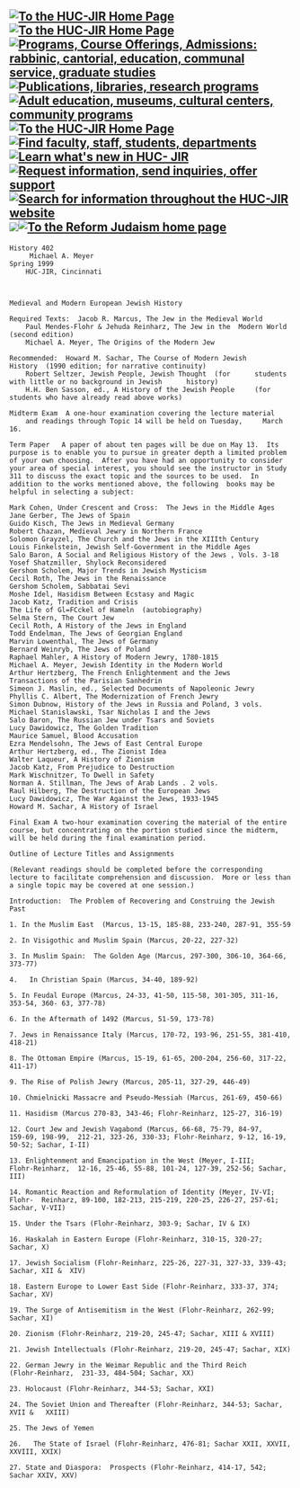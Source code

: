 [![To the HUC-JIR Home Page](http://huc.edu/gifs/nav.1a.gif)  
](http://huc.edu)[![To the HUC-JIR Home
Page](http://huc.edu/gifs/nav.2a.gif)](http://huc.edu)[![Programs, Course
Offerings, Admissions: rabbinic, cantorial, education, communal service,
graduate
studies](http://huc.edu/gifs/nav.2b.gif)](http://huc.edu/academics.html)[![Publications,
libraries, research
programs](http://huc.edu/gifs/nav.2c.gif)](http://huc.edu/resources.html)[![Adult
education, museums, cultural centers, community
programs](http://huc.edu/gifs/nav.2d.gif)](http://huc.edu/outreach.html)[![To
the HUC-JIR Home Page](http://huc.edu/gifs/nav.2e.gif)](http://huc.edu)[![Find
faculty, staff, students,
departments](http://huc.edu/gifs/nav.2f.gif)](http://huc.edu/direct/)[![Learn
what's new in HUC-
JIR](http://huc.edu/gifs/nav.2g.gif)](http://huc.edu/news/)[![Request
information, send inquiries, offer
support](http://huc.edu/gifs/nav.2h.gif)](http://huc.edu/feedback.html)[![Search
for information throughout the HUC-JIR
website](http://huc.edu/gifs/nav.2i.gif)](http://huc.edu/psrch.html)  
![](http://huc.edu/gifs/nav.3a.gif)[![To the Reform Judaism home
page](http://huc.edu/gifs/nav.3b.gif)](http://rj.org)  
---  
      
    
    History 402                                                           
         Michael A. Meyer
    Spring 1999                                                           
        HUC-JIR, Cincinnati
          
           
    
    Medieval and Modern European Jewish History
    
    Required Texts:  Jacob R. Marcus, The Jew in the Medieval World
        Paul Mendes-Flohr & Jehuda Reinharz, The Jew in the  Modern World 
    (second edition)
        Michael A. Meyer, The Origins of the Modern Jew
    
    Recommended:  Howard M. Sachar, The Course of Modern Jewish     
    History  (1990 edition; for narrative continuity)
        Robert Seltzer, Jewish People, Jewish Thought  (for      students
    with little or no background in Jewish      history)
        H.H. Ben Sasson, ed., A History of the Jewish People     (for
    students who have already read above works) 
    
    Midterm Exam  A one-hour examination covering the lecture material
        and readings through Topic 14 will be held on Tuesday,     March
    16.
    
    Term Paper   A paper of about ten pages will be due on May 13.  Its
    purpose is to enable you to pursue in greater depth a limited problem
    of your own choosing.  After you have had an opportunity to consider
    your area of special interest, you should see the instructor in Study
    311 to discuss the exact topic and the sources to be used.  In
    addition to the works mentioned above, the following  books may be
    helpful in selecting a subject:
    
    Mark Cohen, Under Crescent and Cross:  The Jews in the Middle Ages
    Jane Gerber, The Jews of Spain
    Guido Kisch, The Jews in Medieval Germany
    Robert Chazan, Medieval Jewry in Northern France
    Solomon Grayzel, The Church and the Jews in the XIIIth Century
    Louis Finkelstein, Jewish Self-Government in the Middle Ages
    Salo Baron, A Social and Religious History of the Jews , Vols. 3-18
    Yosef Shatzmiller, Shylock Reconsidered
    Gershom Scholem, Major Trends in Jewish Mysticism
    Cecil Roth, The Jews in the Renaissance
    Gershom Scholem, Sabbatai Sevi
    Moshe Idel, Hasidism Between Ecstasy and Magic
    Jacob Katz, Tradition and Crisis
    The Life of Gl=FCckel of Hameln  (autobiography)
    Selma Stern, The Court Jew
    Cecil Roth, A History of the Jews in England
    Todd Endelman, The Jews of Georgian England
    Marvin Lowenthal, The Jews of Germany
    Bernard Weinryb, The Jews of Poland
    Raphael Mahler, A History of Modern Jewry, 1780-1815
    Michael A. Meyer, Jewish Identity in the Modern World
    Arthur Hertzberg, The French Enlightenment and the Jews
    Transactions of the Parisian Sanhedrin
    Simeon J. Maslin, ed., Selected Documents of Napoleonic Jewry
    Phyllis C. Albert, The Modernization of French Jewry
    Simon Dubnow, History of the Jews in Russia and Poland, 3 vols.
    Michael Stanislawski, Tsar Nicholas I and the Jews
    Salo Baron, The Russian Jew under Tsars and Soviets
    Lucy Dawidowicz, The Golden Tradition
    Maurice Samuel, Blood Accusation
    Ezra Mendelsohn, The Jews of East Central Europe
    Arthur Hertzberg, ed., The Zionist Idea
    Walter Laqueur, A History of Zionism
    Jacob Katz, From Prejudice to Destruction
    Mark Wischnitzer, To Dwell in Safety
    Norman A. Stillman, The Jews of Arab Lands . 2 vols.
    Raul Hilberg, The Destruction of the European Jews
    Lucy Dawidowicz, The War Against the Jews, 1933-1945
    Howard M. Sachar, A History of Israel
    
    Final Exam A two-hour examination covering the material of the entire
    course, but concentrating on the portion studied since the midterm,
    will be held during the final examination period.
    
    Outline of Lecture Titles and Assignments
    
    (Relevant readings should be completed before the corresponding
    lecture to facilitate comprehension and discussion.  More or less than
    a single topic may be covered at one session.)
    
    Introduction:  The Problem of Recovering and Construing the Jewish
    Past
    
    1. In the Muslim East  (Marcus, 13-15, 185-88, 233-240, 287-91, 355-59
    
    2. In Visigothic and Muslim Spain (Marcus, 20-22, 227-32)
    
    3. In Muslim Spain:  The Golden Age (Marcus, 297-300, 306-10, 364-66,
    373-77)
    
    4.   In Christian Spain (Marcus, 34-40, 189-92)
    
    5. In Feudal Europe (Marcus, 24-33, 41-50, 115-58, 301-305, 311-16,
    353-54, 360- 63, 377-78)
    
    6. In the Aftermath of 1492 (Marcus, 51-59, 173-78)
    
    7. Jews in Renaissance Italy (Marcus, 170-72, 193-96, 251-55, 381-410,
    418-21)
    
    8. The Ottoman Empire (Marcus, 15-19, 61-65, 200-204, 256-60, 317-22,
    411-17)
    
    9. The Rise of Polish Jewry (Marcus, 205-11, 327-29, 446-49)
    
    10. Chmielnicki Massacre and Pseudo-Messiah (Marcus, 261-69, 450-66)
    
    11. Hasidism (Marcus 270-83, 343-46; Flohr-Reinharz, 125-27, 316-19)
    
    12. Court Jew and Jewish Vagabond (Marcus, 66-68, 75-79, 84-97,
    159-69, 198-99,  212-21, 323-26, 330-33; Flohr-Reinharz, 9-12, 16-19,
    50-52; Sachar, I-II)
    
    13. Enlightenment and Emancipation in the West (Meyer, I-III; 
    Flohr-Reinharz,  12-16, 25-46, 55-88, 101-24, 127-39, 252-56; Sachar,
    III)
    
    14. Romantic Reaction and Reformulation of Identity (Meyer, IV-VI;
    Flohr-  Reinharz, 89-100, 182-213, 215-219, 220-25, 226-27, 257-61;
    Sachar, V-VII)
    
    15. Under the Tsars (Flohr-Reinharz, 303-9; Sachar, IV & IX)
    
    16. Haskalah in Eastern Europe (Flohr-Reinharz, 310-15, 320-27;
    Sachar, X)
    
    17. Jewish Socialism (Flohr-Reinharz, 225-26, 227-31, 327-33, 339-43;
    Sachar, XII &  XIV)
    
    18. Eastern Europe to Lower East Side (Flohr-Reinharz, 333-37, 374;
    Sachar, XV)
    
    19. The Surge of Antisemitism in the West (Flohr-Reinharz, 262-99;
    Sachar, XI)
    
    20. Zionism (Flohr-Reinharz, 219-20, 245-47; Sachar, XIII & XVIII)
    
    21. Jewish Intellectuals (Flohr-Reinharz, 219-20, 245-47; Sachar, XIX)
    
    22. German Jewry in the Weimar Republic and the Third Reich
    (Flohr-Reinharz,  231-33, 484-504; Sachar, XX)
    
    23. Holocaust (Flohr-Reinharz, 344-53; Sachar, XXI)
    
    24. The Soviet Union and Thereafter (Flohr-Reinharz, 344-53; Sachar,
    XVII &   XXIII)
    
    25. The Jews of Yemen
    
    26.   The State of Israel (Flohr-Reinharz, 476-81; Sachar XXII, XXVII,
    XXVIII, XXIX)
    
    27. State and Diaspora:  Prospects (Flohr-Reinharz, 414-17, 542;
    Sachar XXIV, XXV)
    


